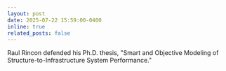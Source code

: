 ```yaml
---
layout: post
date: 2025-07-22 15:59:00-0400
inline: true
related_posts: false
---
```


Raul Rincon defended his Ph.D. thesis, "Smart and Objective Modeling of Structure-to-Infrastructure System Performance."
